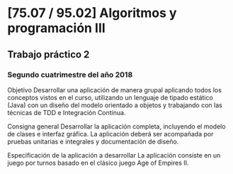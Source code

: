   # ﻿[75.07 / 95.02] Algoritmos y programación III
  
  ## Trabajo práctico 2
  ### Segundo cuatrimestre del año 2018

Objetivo
Desarrollar una aplicación de manera grupal aplicando todos los conceptos vistos en el curso, utilizando un lenguaje de tipado estático (Java) con un diseño del modelo orientado a objetos y trabajando con las técnicas de TDD e Integración Contínua.

Consigna general
Desarrollar la aplicación completa, incluyendo el modelo de clases e interfaz gráfica. La aplicación deberá ser acompañada por pruebas unitarias e integrales y documentación de diseño. 

Especificación de la aplicación a desarrollar
La aplicación consiste en un juego por turnos basado en el clásico juego Age of Empires II.
